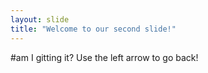 ```yaml
---
layout: slide
title: "Welcome to our second slide!"
---
```

#am I gitting it?
Use the left arrow to go back!